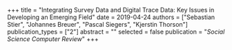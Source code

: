+++
title = "Integrating Survey Data and Digital Trace Data: Key Issues in Developing an Emerging Field"
date = 2019-04-24
authors = ["Sebastian Stier", "Johannes Breuer", "Pascal Siegers", "Kjerstin Thorson"]
publication_types = ["2"]
abstract = ""
selected = false
publication = "*Social Science Computer Review*"
+++